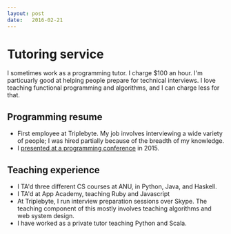 ```yaml
---
layout: post
date:   2016-02-21
---
```


# Tutoring service

I sometimes work as a programming tutor. I charge $100 an hour. I'm particuarly good at helping people prepare for technical interviews. I love teaching functional programming and algorithms, and I can charge less for that.

## Programming resume

- First employee at Triplebyte. My job involves interviewing a wide variety of people; I was hired partially because of the breadth of my knowledge.
- I [presented at a programming conference](https://github.com/bshlgrs/ruining-the-coding-interview) in 2015.

## Teaching experience

- I TA'd three different CS courses at ANU, in Python, Java, and Haskell.
- I TA'd at App Academy, teaching Ruby and Javascript
- At Triplebyte, I run interview preparation sessions over Skype. The teaching component of this mostly involves teaching algorithms and web system design.
- I have worked as a private tutor teaching Python and Scala.
